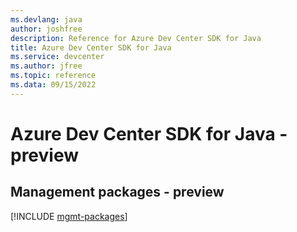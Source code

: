 ```yaml
---
ms.devlang: java
author: joshfree
description: Reference for Azure Dev Center SDK for Java
title: Azure Dev Center SDK for Java
ms.service: devcenter
ms.author: jfree
ms.topic: reference
ms.data: 09/15/2022
---
```

# Azure Dev Center SDK for Java - preview

## Management packages - preview
[!INCLUDE [mgmt-packages](dev-center-mgmt-index.md)]
